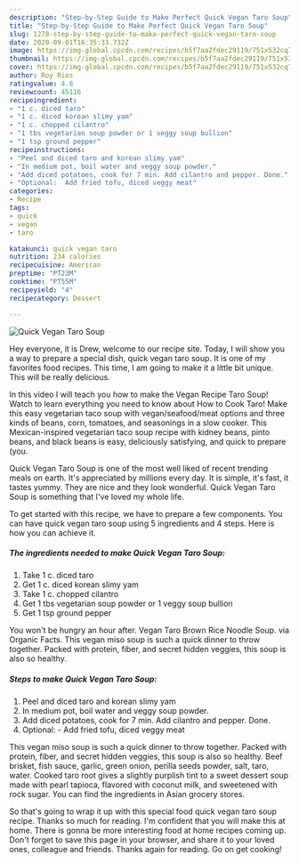 ```yaml
---
description: "Step-by-Step Guide to Make Perfect Quick Vegan Taro Soup"
title: "Step-by-Step Guide to Make Perfect Quick Vegan Taro Soup"
slug: 1278-step-by-step-guide-to-make-perfect-quick-vegan-taro-soup
date: 2020-09-01T16:35:33.732Z
image: https://img-global.cpcdn.com/recipes/b5f7aa2fdec29119/751x532cq70/quick-vegan-taro-soup-recipe-main-photo.jpg
thumbnail: https://img-global.cpcdn.com/recipes/b5f7aa2fdec29119/751x532cq70/quick-vegan-taro-soup-recipe-main-photo.jpg
cover: https://img-global.cpcdn.com/recipes/b5f7aa2fdec29119/751x532cq70/quick-vegan-taro-soup-recipe-main-photo.jpg
author: Roy Rios
ratingvalue: 4.8
reviewcount: 45116
recipeingredient:
- "1 c. diced taro"
- "1 c. diced korean slimy yam"
- "1 c. chopped cilantro"
- "1 tbs vegetarian soup powder or 1 veggy soup bullion"
- "1 tsp ground pepper"
recipeinstructions:
- "Peel and diced taro and korean slimy yam"
- "In medium pot, boil water and veggy soup powder."
- "Add diced potatoes, cook for 7 min. Add cilantro and pepper. Done."
- "Optional:  Add fried tofu, diced veggy meat"
categories:
- Recipe
tags:
- quick
- vegan
- taro

katakunci: quick vegan taro 
nutrition: 234 calories
recipecuisine: American
preptime: "PT23M"
cooktime: "PT55M"
recipeyield: "4"
recipecategory: Dessert

---
```



![Quick Vegan Taro Soup](https://img-global.cpcdn.com/recipes/b5f7aa2fdec29119/751x532cq70/quick-vegan-taro-soup-recipe-main-photo.jpg)

Hey everyone, it is Drew, welcome to our recipe site. Today, I will show you a way to prepare a special dish, quick vegan taro soup. It is one of my favorites food recipes. This time, I am going to make it a little bit unique. This will be really delicious.

In this video I will teach you how to make the Vegan Recipe Taro Soup! Watch to learn everything you need to know about How to Cook Taro! Make this easy vegetarian taco soup with vegan/seafood/meat options and three kinds of beans, corn, tomatoes, and seasonings in a slow cooker. This Mexican-inspired vegetarian taco soup recipe with kidney beans, pinto beans, and black beans is easy, deliciously satisfying, and quick to prepare (you.

Quick Vegan Taro Soup is one of the most well liked of recent trending meals on earth. It's appreciated by millions every day. It is simple, it's fast, it tastes yummy. They are nice and they look wonderful. Quick Vegan Taro Soup is something that I've loved my whole life.


To get started with this recipe, we have to prepare a few components. You can have quick vegan taro soup using 5 ingredients and 4 steps. Here is how you can achieve it.

<!--inarticleads1-->

##### The ingredients needed to make Quick Vegan Taro Soup:

1. Take 1 c. diced taro
1. Get 1 c. diced korean slimy yam
1. Take 1 c. chopped cilantro
1. Get 1 tbs vegetarian soup powder or 1 veggy soup bullion
1. Get 1 tsp ground pepper


You won&#39;t be hungry an hour after. Vegan Taro Brown Rice Noodle Soup. via Organic Facts. This vegan miso soup is such a quick dinner to throw together. Packed with protein, fiber, and secret hidden veggies, this soup is also so healthy. 

<!--inarticleads2-->

##### Steps to make Quick Vegan Taro Soup:

1. Peel and diced taro and korean slimy yam
1. In medium pot, boil water and veggy soup powder.
1. Add diced potatoes, cook for 7 min. Add cilantro and pepper. Done.
1. Optional:  - Add fried tofu, diced veggy meat


This vegan miso soup is such a quick dinner to throw together. Packed with protein, fiber, and secret hidden veggies, this soup is also so healthy. Beef brisket, fish sauce, garlic, green onion, perilla seeds powder, salt, taro, water. Cooked taro root gives a slightly purplish tint to a sweet dessert soup made with pearl tapioca, flavored with coconut milk, and sweetened with rock sugar. You can find the ingredients in Asian grocery stores. 

So that's going to wrap it up with this special food quick vegan taro soup recipe. Thanks so much for reading. I'm confident that you will make this at home. There is gonna be more interesting food at home recipes coming up. Don't forget to save this page in your browser, and share it to your loved ones, colleague and friends. Thanks again for reading. Go on get cooking!
